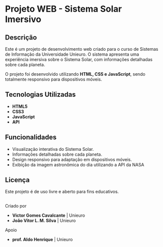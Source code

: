 # Projeto WEB - Sistema Solar Imersivo

## Descrição
Este é um projeto de desenvolvimento web criado para o curso de Sistemas de Informação da Universidade Unieuro. 
O sistema apresenta uma experiência imersiva sobre o Sistema Solar, com informações detalhadas sobre cada planeta.

O projeto foi desenvolvido utilizando **HTML, CSS e JavaScript**, sendo totalmente responsivo para dispositivos móveis.

## Tecnologias Utilizadas
- **HTML5**
- **CSS3**
- **JavaScript**
- **API**

## Funcionalidades
- Visualização interativa do Sistema Solar.
- Informações detalhadas sobre cada planeta.
- Design responsivo para adaptação em dispositivos móveis.
- Exibição da imagem astronômica do dia utilizando a API da NASA

## Licença
Este projeto é de uso livre e aberto para fins educativos.

##
Criado por 
- **Victor Gomes Cavalcante** | Unieuro
- **João Vitor L. M. Silva** | Unieuro

Apoio 
- **prof. Aldo Henrique** | Unieuro
